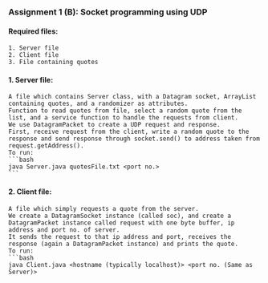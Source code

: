 ### Assignment 1 (B): Socket programming using UDP
#### Required files: 
	1. Server file
	2. Client file
	3. File containing quotes
#### 1. Server file:
	A file which contains Server class, with a Datagram socket, ArrayList containing quotes, and a randomizer as attributes.
	Function to read quotes from file, select a random quote from the list, and a service function to handle the requests from client.
	We use DatagramPacket to create a UDP request and response.
	First, receive request from the client, write a random quote to the response and send response through socket.send() to address taken from request.getAddress().
	To run: 
	```bash
	java Server.java quotesFile.txt <port no.>
	```

#### 2. Client file:
	A file which simply requests a quote from the server.
	We create a DatagramSocket instance (called soc), and create a DatagramPacket instance called request with one byte buffer, ip address and port no. of server.
	It sends the request to that ip address and port, receives the response (again a DatagramPacket instance) and prints the quote.
	To run:
	```bash
	java Client.java <hostname (typically localhost)> <port no. (Same as Server)>
